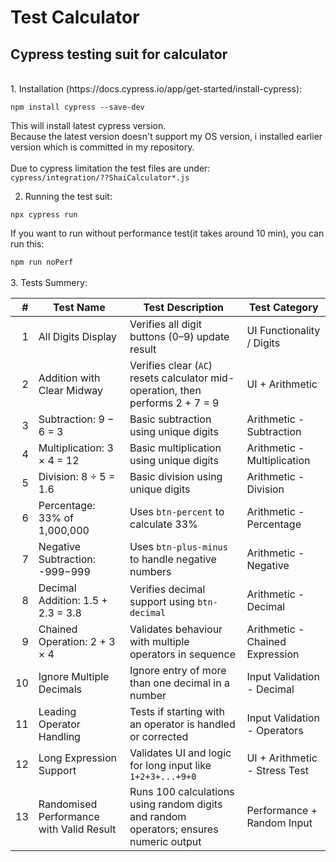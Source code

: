 # Test Calculator
## Cypress testing suit for calculator

<br>
1. Installation (https://docs.cypress.io/app/get-started/install-cypress):

`npm install cypress --save-dev`

This will install latest cypress version.<br>
Because the latest version doesn't support my OS version, i installed earlier version which is committed in my repository.<br><br>
Due to cypress limitation the test files are under:<br>
`cypress/integration/??ShaiCalculator*.js`

2. Running the test suit:

`npx cypress run`

If you want to run without performance test(it takes around 10 min), you can run this:

`npm run noPerf`
<br><br>
3. Tests Summery:

| **#** | **Test Name**                     | **Test Description**                                                           | **Test Category**           |
| ----: | --------------------------------- | ------------------------------------------------------------------------------ | --------------------------- |
|     1 | All Digits Display                | Verifies all digit buttons (0–9) update result                  | UI Functionality / Digits   |
|     2 | Addition with Clear Midway        | Verifies clear (`AC`) resets calculator mid-operation, then performs 2 + 7 = 9 | UI + Arithmetic             |
|     3 | Subtraction: 9 − 6 = 3            | Basic subtraction using unique digits                                          | Arithmetic - Subtraction    |
|     4 | Multiplication: 3 × 4 = 12        | Basic multiplication using unique digits                                       | Arithmetic - Multiplication |
|     5 | Division: 8 ÷ 5 = 1.6             | Basic division using unique digits                                             | Arithmetic - Division       |
|     6 | Percentage: 33% of 1,000,000      | Uses `btn-percent` to calculate 33%                                            | Arithmetic - Percentage     |
|     7 | Negative Subtraction: -999−999    | Uses `btn-plus-minus` to handle negative numbers                               | Arithmetic - Negative       |
|     8 | Decimal Addition: 1.5 + 2.3 = 3.8 | Verifies decimal support using `btn-decimal`                                   | Arithmetic - Decimal        |
|     9 | Chained Operation: 2 + 3 × 4 | Validates behaviour with multiple operators in sequence     | Arithmetic - Chained Expression |
|     10 | Ignore Multiple Decimals      | Ignore entry of more than one decimal in a number        | Input Validation - Decimal      |
|     11 | Leading Operator Handling    | Tests if starting with an operator is handled or corrected | Input Validation - Operators    |
|     12 | Long Expression Support      | Validates UI and logic for long input like `1+2+3+...+9+0` | UI + Arithmetic - Stress Test   |
|     13 | Randomised Performance with Valid Result | Runs 100 calculations using random digits and random operators; ensures numeric output | Performance + Random Input      |
